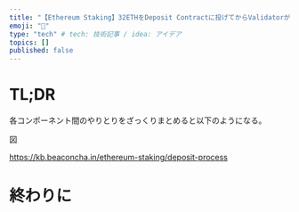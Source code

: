 ```yaml
---
title: "【Ethereum Staking】32ETHをDeposit Contractに投げてからValidatorが稼動するまで"
emoji: "🥩"
type: "tech" # tech: 技術記事 / idea: アイデア
topics: []
published: false
---
```


# TL;DR
各コンポーネント間のやりとりをざっくりまとめると以下のようになる。

図

https://kb.beaconcha.in/ethereum-staking/deposit-process

# 終わりに
